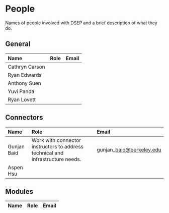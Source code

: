# People

Names of people involved with DSEP and a brief description of what they do.

## General 

| Name | Role | Email |
| :--- | :--- | :--- |
| Cathryn Carson |  |  |
| Ryan Edwards |  |  |
| Anthony Suen |  |  |
| Yuvi Panda |  |  |
| Ryan Lovett |  |  |

## Connectors 

| Name | Role | Email |
| :--- | :--- | :--- |
| Gunjan Baid | Work with connector instructors to address technical and infrastructure needs. | gunjan\_baid@berkeley.edu |
| Aspen Hsu |  |  |

## Modules

| Name | Role | Email |
| :--- | :--- | :--- |




